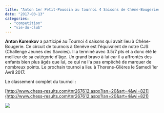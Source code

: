 ```yaml
---
title: "Anton 1er Petit-Poussin au tournoi 4 Saisons de Chêne-Bougeries"
date: "2017-03-13"
categories: 
  - "competition"
  - "vie-du-club"
---
```


**Anton Kurenkov** a participé au Tournoi 4 saisons qui avait lieu à Chêne-Bougerie. Ce circuit de tournois à Genève est l'équivalent de notre CJS (Challenge Jeunes des Savoies). Il a terminé avec 3.5/7 pts et a donc été le meilleur de sa catégorie d'âge. Un grand bravo à lui car il a affrontés des enfants bien plus âgés que lui, ce qui ne l'a pas empêché de marquer de nombreux points. Le prochain tournoi a lieu à Thorens-Glières le Samedi 1er Avril 2017.

Le classement complet du tournoi :

[http://www.chess-results.com/tnr267612.aspx?lan=20&art=4&wi=821](http://www.chess-results.com/tnr267612.aspx?lan=20&art=4&wi=821)

[![](/wordpress-uploads/2017/03/WP_20170307_18_26_47_Pro-300x169.jpg)](/wordpress-uploads/2017/03/WP_20170307_18_26_47_Pro.jpg)
